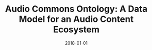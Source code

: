 ---
type: "paper_2018"
title: "Audio Commons Ontology: A Data Model for an Audio Content Ecosystem"
authors: Ceriani, M., Fazekas, G.
date: 2018-01-01
published_in: "Proc. of the 17th International Semantic Web Conference (ISWC)"
download_link: "https://link.springer.com/chapter/10.1007%2F978-3-030-00668-6_2"
---